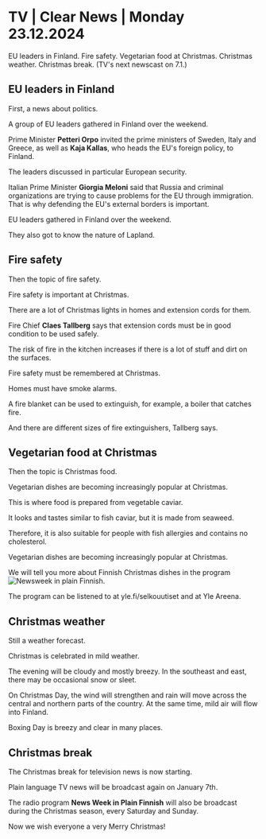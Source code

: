 # TV \| Clear News \| Monday 23.12.2024

EU leaders in Finland. Fire safety. Vegetarian food at Christmas. Christmas weather. Christmas break. (TV's next newscast on 7.1.)

## EU leaders in Finland

First, a news about politics.

A group of EU leaders gathered in Finland over the weekend.

Prime Minister **Petteri Orpo** invited the prime ministers of Sweden, Italy and Greece, as well as **Kaja Kallas**, who heads the EU's foreign policy, to Finland.

The leaders discussed in particular European security.

Italian Prime Minister **Giorgia Meloni** said that Russia and criminal organizations are trying to cause problems for the EU through immigration. That is why defending the EU's external borders is important.

EU leaders gathered in Finland over the weekend.

They also got to know the nature of Lapland.

## Fire safety

Then the topic of fire safety.

Fire safety is important at Christmas.

There are a lot of Christmas lights in homes and extension cords for them.

Fire Chief **Claes Tallberg** says that extension cords must be in good condition to be used safely.

The risk of fire in the kitchen increases if there is a lot of stuff and dirt on the surfaces.

Fire safety must be remembered at Christmas.

Homes must have smoke alarms.

A fire blanket can be used to extinguish, for example, a boiler that catches fire.

And there are different sizes of fire extinguishers, Tallberg says.

## Vegetarian food at Christmas

Then the topic is Christmas food.

Vegetarian dishes are becoming increasingly popular at Christmas.

This is where food is prepared from vegetable caviar.

It looks and tastes similar to fish caviar, but it is made from seaweed.

Therefore, it is also suitable for people with fish allergies and contains no cholesterol.

Vegetarian dishes are becoming increasingly popular at Christmas.

We will tell you more about Finnish Christmas dishes in the program![Newsweek in plain Finnish](https://yle.fi/a/74-20133137).

The program can be listened to at yle.fi/selkouutiset and at Yle Areena.

## Christmas weather

Still a weather forecast.

Christmas is celebrated in mild weather.

The evening will be cloudy and mostly breezy. In the southeast and east, there may be occasional snow or sleet.

On Christmas Day, the wind will strengthen and rain will move across the central and northern parts of the country. At the same time, mild air will flow into Finland.

Boxing Day is breezy and clear in many places.

## Christmas break

The Christmas break for television news is now starting.

Plain language TV news will be broadcast again on January 7th.

The radio program **News Week in Plain Finnish** will also be broadcast during the Christmas season, every Saturday and Sunday.

Now we wish everyone a very Merry Christmas!
